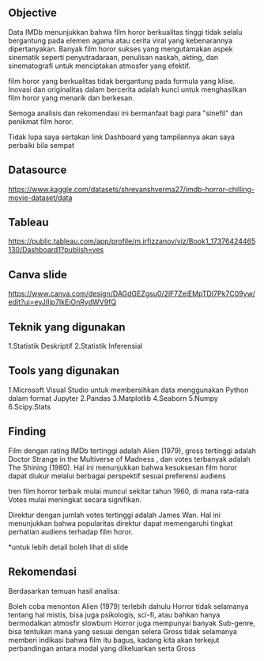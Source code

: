 ## Objective

Data IMDb menunjukkan bahwa film horor berkualitas tinggi tidak selalu bergantung pada elemen agama atau cerita viral yang kebenarannya dipertanyakan.  Banyak film horor sukses yang  mengutamakan aspek sinematik seperti  penyutradaraan,  penulisan naskah,  akting, dan sinematografi  untuk menciptakan  atmosfer  yang  efektif.

film horor yang berkualitas tidak  bergantung  pada  formula  yang  klise.  Inovasi  dan  originalitas  dalam  bercerita  adalah  kunci  untuk  menghasilkan  film  horor  yang  menarik  dan  berkesan.

Semoga analisis dan rekomendasi ini bermanfaat bagi para "sinefil" dan  penikmat  film  horor.

Tidak lupa saya sertakan link Dashboard yang tampilannya akan saya perbaiki bila sempat

## Datasource
https://www.kaggle.com/datasets/shreyanshverma27/imdb-horror-chilling-movie-dataset/data

## Tableau
https://public.tableau.com/app/profile/m.irfizzanov/viz/Book1_17376424465130/Dashboard1?publish=yes

## Canva slide
https://www.canva.com/design/DAGdGEZgsu0/2lF7ZeiEMpTDI7Pk7C09yw/edit?ui=eyJIIjp7IkEiOnRydWV9fQ


## Teknik yang digunakan
1.Statistik Deskriptif
2.Statistik Inferensial 

## Tools yang digunakan
1.Microsoft Visual Studio untuk membersihkan data menggunakan Python dalam format Jupyter
2.Pandas
3.Matplotlib
4.Seaborn
5.Numpy
6.Scipy.Stats

## Finding 
Film dengan rating IMDb tertinggi adalah Alien (1979), gross tertinggi adalah Doctor Strange in the Multiverse of Madness , dan votes terbanyak adalah The Shining (1980). Hal ini menunjukkan bahwa kesuksesan film horor dapat diukur melalui berbagai perspektif sesuai preferensi audiens

tren film horror terbaik mulai muncul sekitar tahun 1960, di mana rata-rata Votes mulai meningkat secara signifikan.

Direktur dengan jumlah votes tertinggi adalah James Wan. Hal ini menunjukkan bahwa popularitas direktur dapat memengaruhi tingkat perhatian audiens terhadap film horor.

*untuk lebih detail boleh lihat di slide 

## Rekomendasi
Berdasarkan temuan hasil analisa:

Boleh coba menonton Alien (1979) terlebih dahulu
Horror tidak selamanya tentang hal mistis, bisa juga psikologis, sci-fi, atau bahkan hanya bermodalkan atmosfir slowburn
Horror juga mempunyai banyak Sub-genre, bisa tentukan mana yang sesuai dengan selera
Gross tidak selamanya memberi indikasi bahwa film itu bagus, kadang kita akan terkejut perbandingan antara modal yang dikeluarkan serta Gross
